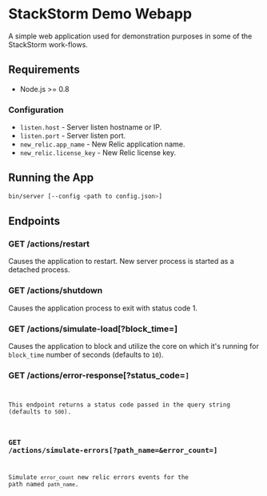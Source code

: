 # StackStorm Demo Webapp

A simple web application used for demonstration purposes in some of the
StackStorm work-flows.

## Requirements

* Node.js >= 0.8

### Configuration

* ``listen.host`` - Server listen hostname or IP.
* ``listen.port`` - Server listen port.
* ``new_relic.app_name`` - New Relic application name.
* ``new_relic.license_key`` - New Relic license key.

## Running the App

```bash
bin/server [--config <path to config.json>]
```

## Endpoints

### GET /actions/restart

Causes the application to restart. New server process is started as a detached
process.

### GET /actions/shutdown

Causes the application process to exit with status code 1.

### GET /actions/simulate-load[?block_time=<seconds>]

Causes the application to block and utilize the core on which it's running for
``block_time`` number of seconds (defaults to ``10``).

### GET /actions/error-response[?status_code=<code>]

This endpoint returns a status code passed in the query string (defaults to ``500``).

### GET /actions/simulate-errors[?path_name=<path name>&error_count=<error count>]

Simulate ``error_count`` new relic errors events for the path named ``path_name``.
